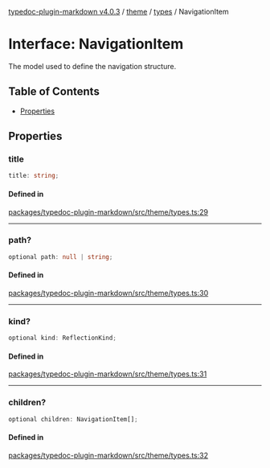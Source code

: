 [typedoc-plugin-markdown v4.0.3](../../../../README.md) / [theme](../../../README.md) / [types](../README.md) / NavigationItem

# Interface: NavigationItem

The model used to define the navigation structure.

## Table of Contents

* [Properties](#properties)

## Properties

### title

```ts
title: string;
```

#### Defined in

[packages/typedoc-plugin-markdown/src/theme/types.ts:29](https://github.com/typedoc2md/typedoc-plugin-markdown/blob/a350891d3362a78bb12907d480645f9c5cefd0d6/packages/typedoc-plugin-markdown/src/theme/types.ts#L29)

***

### path?

```ts
optional path: null | string;
```

#### Defined in

[packages/typedoc-plugin-markdown/src/theme/types.ts:30](https://github.com/typedoc2md/typedoc-plugin-markdown/blob/a350891d3362a78bb12907d480645f9c5cefd0d6/packages/typedoc-plugin-markdown/src/theme/types.ts#L30)

***

### kind?

```ts
optional kind: ReflectionKind;
```

#### Defined in

[packages/typedoc-plugin-markdown/src/theme/types.ts:31](https://github.com/typedoc2md/typedoc-plugin-markdown/blob/a350891d3362a78bb12907d480645f9c5cefd0d6/packages/typedoc-plugin-markdown/src/theme/types.ts#L31)

***

### children?

```ts
optional children: NavigationItem[];
```

#### Defined in

[packages/typedoc-plugin-markdown/src/theme/types.ts:32](https://github.com/typedoc2md/typedoc-plugin-markdown/blob/a350891d3362a78bb12907d480645f9c5cefd0d6/packages/typedoc-plugin-markdown/src/theme/types.ts#L32)
